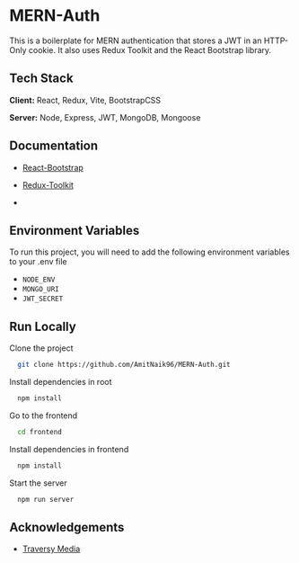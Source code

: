 
# MERN-Auth

This is a boilerplate for MERN authentication that stores a JWT in an HTTP-Only cookie. It also uses Redux Toolkit and the React Bootstrap library.


## Tech Stack
 
**Client:** React, Redux, Vite, BootstrapCSS

**Server:** Node, Express, JWT, MongoDB, Mongoose


## Documentation

- [React-Bootstrap](https://react-bootstrap.netlify.app/)
- [Redux-Toolkit](https://redux-toolkit.js.org/introduction/getting-started)

- 
## Environment Variables

To run this project, you will need to add the following environment variables to your .env file

- `NODE_ENV`
- `MONGO_URI`
- `JWT_SECRET`

  
## Run Locally

Clone the project

```bash
  git clone https://github.com/AmitNaik96/MERN-Auth.git
```

Install dependencies in root

```bash
  npm install
```

Go to the frontend

```bash
  cd frontend
```

Install dependencies in frontend

```bash
  npm install
```


Start the server

```bash
  npm run server
```


## Acknowledgements

 - [Traversy Media](https://www.youtube.com/@TraversyMedia)
